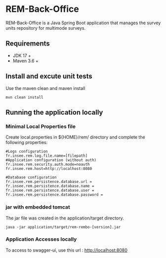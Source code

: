 # REM-Back-Office

REM-Back-Office is a Java Spring Boot application that manages the survey units repository for multimode surveys.

## Requirements
* JDK 17 +
* Maven 3.6 +

## Install and excute unit tests
Use the maven clean and maven install 
```shell
mvn clean install
```  

## Running the application locally

### Minimal Local Properties file
Create local.properties in ${HOME}/rem/ directory and complete the following properties:  
```shell  
#Logs configuration
fr.insee.rem.log.file.name=[filepath]
#Application configuration (without auth)
fr.insee.rem.security.auth.mode=noauth
fr.insee.rem.host=http://localhost:8080

#Database configuration
fr.insee.rem.persistence.database.url = 
fr.insee.rem.persistence.database.name = 
fr.insee.rem.persistence.database.user = 
fr.insee.rem.persistence.database.password = 
```
### jar with embedded tomcat

The jar file was created in the application/target directory.
```shell
java -jar application/target/rem-rembo-[version].jar
```  

### Application Accesses locally
To access to swagger-ui, use this url : [http://localhost:8080](http://localhost:8080)  
